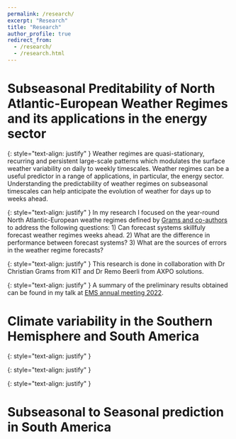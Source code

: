 ```yaml
---
permalink: /research/
excerpt: "Research"
title: "Research"
author_profile: true
redirect_from: 
  - /research/
  - /research.html
---
```

Subseasonal Preditability of North Atlantic-European Weather Regimes and its applications in the energy sector
======

{: style="text-align: justify" }
Weather regimes are quasi-stationary, recurring and persistent large-scale patterns which modulates the surface weather variability on daily to weekly timescales. Weather regimes can be a useful predictor in a range of applications, in particular, the energy sector. Understanding the predictability of weather regimes on subseasonal timescales can help anticipate the evolution of weather for days up to weeks ahead.

{: style="text-align: justify" }
In my research I focused on the year-round North Atlantic-European weathe regimes defined by [Grams and co-authors](https://www.nature.com/articles/nclimate3338) to address the following questions: 1) Can forecast systems skillfuly forecast weather regimes weeks ahead. 2) What are the difference in performance between forecast systems? 3) What are the sources of errors in the weather regime forecasts?

 
{: style="text-align: justify" }
This research is done in collaboration with Dr Christian Grams from KIT and Dr Remo Beerli from AXPO solutions.

{: style="text-align: justify" }
A summary of the preliminary results obtained can be found in my talk at [EMS annual meeting 2022](https://meetingorganizer.copernicus.org/EMS2022/EMS2022-156.html).


Climate variability in the Southern Hemisphere and South America
======
{: style="text-align: justify" }

{: style="text-align: justify" }

{: style="text-align: justify" }

Subseasonal to Seasonal prediction in South America
======

